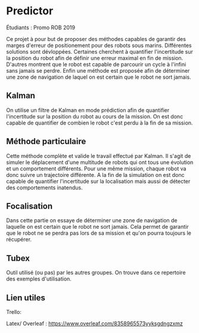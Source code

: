 # Predictor

Étudiants :
Promo ROB 2019


Ce projet à pour but de proposer des méthodes capables de garantir des marges d'erreur de positionement pour des robots sous marins. Différentes solutions sont dévloppées. Certaines cherchent à quantifier l'incertitude sur la position du robot afin de définir une erreur maximal en fin de mission. D'autres montrent que le robot est capable de parcourir un cycle à l'infini sans jamais se perdre. Enfin une méthode est proposée afin de déterminer une zone de navigation de laquel on est certain que le robot ne sort jamais.
 
## Kalman
On utilise un filtre de Kalman en mode prédiction afin de quantifier l'incertitude sur la position du robot au cours de la mission. On est donc capable de quantifier de combien le robot c'est perdu à la fin de sa mission.

## Méthode particulaire
Cette méthode complète et valide le travail effectué par Kalman. Il s'agit de simuler le déplacement d'une multitude de robots qui ont tous une évolution et un comportement différents. Pour une même mission, chaque robot va donc suivre un trajectoire différente. A la fin de la simulation on est donc capable de quantifier l'incertitude sur la localisation mais aussi de détecter des comportements inatendus. 

## Focalisation
Dans cette partie on essaye de déterminer une zone de navigation de laquelle on est certain que le robot ne sort jamais. Cela permet de garantir que le robot ne se perdra pas lors de sa mission et qu'on pourra toujours le récupérer.

## Tubex
Outil utilisé (ou pas) par les autres groupes. On trouve dans ce repertoire des exemples d'utilisation.

## Lien utiles

Trello: 

Latex/ Overleaf : https://www.overleaf.com/8358965573yyksgdngzxmz
